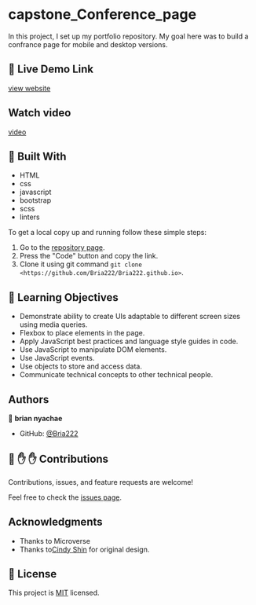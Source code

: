 # capstone_Conference_page

In this project, I set up my portfolio repository. My goal here was to build a confrance page for mobile and desktop versions.


## :red_circle: Live Demo Link

[view website](https:///)


## Watch video

 [video](https://www.loom.com/share/e9ff72db88354533b951f202a1633d7c)

## :hammer: Built With

- HTML
- css
- javascript
- bootstrap
- scss
- linters

To get a local copy up and running follow these simple steps:

1. Go to the [repository page](https://github.com/Bria222/Capstone).
2. Press the "Code" button and copy the link.
3. Clone it using git command `git clone <https://github.com/Bria222/Bria222.github.io>`.

## :blue_book: Learning Objectives

- Demonstrate ability to create UIs adaptable to different screen sizes using media queries.
- Flexbox to place elements in the page.
- Apply JavaScript best practices and language style guides in code.
- Use JavaScript to manipulate DOM elements.
- Use JavaScript events.
- Use objects to store and access data.
- Communicate technical concepts to other technical people.



## Authors

👤 **brian nyachae**

- GitHub: [@Bria222](https://github.com/Bria222)


## 🤝 :raised_hand: :raised_hand: Contributions

Contributions, issues, and feature requests are welcome!

Feel free to check the [issues page](https://github.com/Bria222/capstone_Conference_page/).

## Acknowledgments

- Thanks to Microverse
- Thanks to[Cindy Shin](https://www.behance.net/adagio07) for original design.

## 📝 License

This project is [MIT](LICENSE) licensed.
